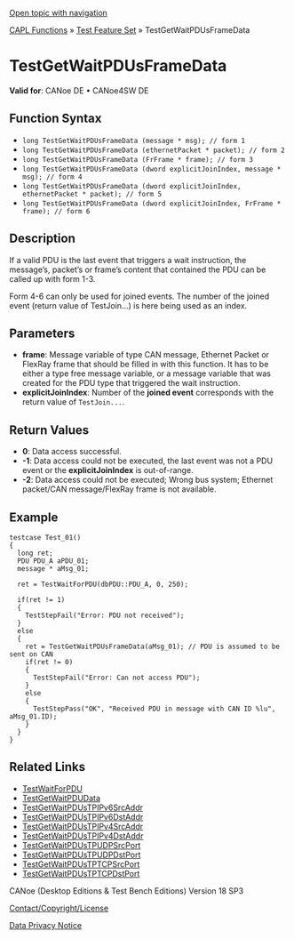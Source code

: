[Open topic with navigation](../../../../../CANoeDEFamily.htm#Topics/CAPLFunctions/Test/Functions/CAPLfunctionTestGetWaitPDUsFrameData.md)

[CAPL Functions](../../CAPLfunctions.md) » [Test Feature Set](../CAPLfunctionsTFSOverview.md) » TestGetWaitPDUsFrameData

# TestGetWaitPDUsFrameData

**Valid for**: CANoe DE • CANoe4SW DE

## Function Syntax

- `long TestGetWaitPDUsFrameData (message * msg); // form 1`
- `long TestGetWaitPDUsFrameData (ethernetPacket * packet); // form 2`
- `long TestGetWaitPDUsFrameData (FrFrame * frame); // form 3`
- `long TestGetWaitPDUsFrameData (dword explicitJoinIndex, message * msg); // form 4`
- `long TestGetWaitPDUsFrameData (dword explicitJoinIndex, ethernetPacket * packet); // form 5`
- `long TestGetWaitPDUsFrameData (dword explicitJoinIndex, FrFrame * frame); // form 6`

## Description

If a valid PDU is the last event that triggers a wait instruction, the message’s, packet’s or frame’s content that contained the PDU can be called up with form 1-3.

Form 4-6 can only be used for joined events. The number of the joined event (return value of TestJoin...) is here being used as an index.

## Parameters

- **frame**: Message variable of type CAN message, Ethernet Packet or FlexRay frame that should be filled in with this function. It has to be either a type free message variable, or a message variable that was created for the PDU type that triggered the wait instruction.
- **explicitJoinIndex**: Number of the **joined event** corresponds with the return value of `TestJoin...`.

## Return Values

- **0**: Data access successful.
- **-1**: Data access could not be executed, the last event was not a PDU event or the **explicitJoinIndex** is out-of-range.
- **-2**: Data access could not be executed; Wrong bus system; Ethernet packet/CAN message/FlexRay frame is not available.

## Example

```plaintext
testcase Test_01()
{
  long ret;
  PDU PDU_A aPDU_01;
  message * aMsg_01;

  ret = TestWaitForPDU(dbPDU::PDU_A, 0, 250);

  if(ret != 1)
  {
    TestStepFail("Error: PDU not received");
  }
  else
  {
    ret = TestGetWaitPDUsFrameData(aMsg_01); // PDU is assumed to be sent on CAN
    if(ret != 0)
    {
      TestStepFail("Error: Can not access PDU");
    }
    else
    {
      TestStepPass("OK", "Received PDU in message with CAN ID %lu", aMsg_01.ID);
    }
  }
}
```

## Related Links

- [TestWaitForPDU](CAPLfunctionTestWaitForPDU.md)
- [TestGetWaitPDUData](CAPLfunctionTestGetWaitPDUData.md)
- [TestGetWaitPDUsTPIPv6SrcAddr](CAPLfunctionTestGetWaitPDUsTPIPv6SrcAddr.md)
- [TestGetWaitPDUsTPIPv6DstAddr](CAPLfunctionTestGetWaitPDUsTPIPv6DstAddr.md)
- [TestGetWaitPDUsTPIPv4SrcAddr](CAPLfunctionTestGetWaitPDUsTPIPv4SrcAddr.md)
- [TestGetWaitPDUsTPIPv4DstAddr](CAPLfunctionTestGetWaitPDUsTPIPv4DstAddr.md)
- [TestGetWaitPDUsTPUDPSrcPort](CAPLfunctionTestGetWaitPDUsTPUDPSrcPort.md)
- [TestGetWaitPDUsTPUDPDstPort](CAPLfunctionTestGetWaitPDUsTPUDPDstPort.md)
- [TestGetWaitPDUsTPTCPSrcPort](CAPLfunctionTestGetWaitPDUsTPTCPSrcPort.md)
- [TestGetWaitPDUsTPTCPDstPort](CAPLfunctionTestGetWaitPDUsTPTCPDstPort.md)

CANoe (Desktop Editions & Test Bench Editions) Version 18 SP3

[Contact/Copyright/License](../../../Shared/ContactCopyrightLicense.md)

[Data Privacy Notice](https://www.vector.com/int/en/company/get-info/privacy-policy/)
